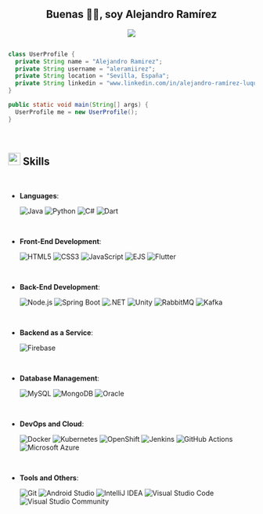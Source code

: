 <div align="center">
  <h2>Buenas 👋🏻, soy Alejandro Ramírez</h2>
</div>

<p align="center">
  <a href="https://github.com/DenverCoder1/readme-typing-svg"><img src="https://readme-typing-svg.herokuapp.com?font=Time+New+Roman&color=cyan&size=25&center=true&vCenter=true&width=600&height=100&lines=Bienvenido+a+mi+perfil+de+GitHub;Software+Developer;"></a>
</p>

``` Java

class UserProfile {
  private String name = "Alejandro Ramirez";
  private String username = "aleramiirez";
  private String location = "Sevilla, España";
  private String linkedin = "www.linkedin.com/in/alejandro-ramírez-luque-9a35a9278"
}

public static void main(String[] args) {
  UserProfile me = new UserProfile();
}

```

<br>

## <img src="https://media2.giphy.com/media/QssGEmpkyEOhBCb7e1/giphy.gif?cid=ecf05e47a0n3gi1bfqntqmob8g9aid1oyj2wr3ds3mg700bl&rid=giphy.gif" width ="25"><b> Skills</b>
<br>

<p align="center">

- **Languages**:
    
    ![Java](https://img.shields.io/badge/Java-%23ED8B00.svg?style=for-the-badge&logo=openjdk&logoColor=white)
    ![Python](https://img.shields.io/badge/Python-%2314354C.svg?style=for-the-badge&logo=python&logoColor=white)
    ![C#](https://img.shields.io/badge/C%23-%23239120.svg?style=for-the-badge&logo=c-sharp&logoColor=white)
    ![Dart](https://img.shields.io/badge/Dart-%230175C2.svg?style=for-the-badge&logo=dart&logoColor=white)

<br>   
    
- **Front-End Development**:
    
    ![HTML5](https://img.shields.io/badge/HTML5-%23E34F26.svg?style=for-the-badge&logo=html5&logoColor=white)
    ![CSS3](https://img.shields.io/badge/CSS3-%231572B6.svg?style=for-the-badge&logo=css3&logoColor=white)
    ![JavaScript](https://img.shields.io/badge/JavaScript-%23F7DF1E.svg?style=for-the-badge&logo=javascript&logoColor=black)
    ![EJS](https://img.shields.io/badge/EJS-%23000000.svg?style=for-the-badge&logo=ejs&logoColor=white)
    ![Flutter](https://img.shields.io/badge/Flutter-%2302569B.svg?style=for-the-badge&logo=flutter&logoColor=white)

<br>

- **Back-End Development**:
    
    ![Node.js](https://img.shields.io/badge/Node.js-%2343853D.svg?style=for-the-badge&logo=node.js&logoColor=white)
    ![Spring Boot](https://img.shields.io/badge/Spring%20Boot-%236DB33F.svg?style=for-the-badge&logo=spring-boot&logoColor=white)
    ![.NET](https://img.shields.io/badge/.NET-%235C2D91.svg?style=for-the-badge&logo=dot-net&logoColor=white)
    ![Unity](https://img.shields.io/badge/Unity-%23000000.svg?style=for-the-badge&logo=unity&logoColor=white)
    ![RabbitMQ](https://img.shields.io/badge/RabbitMQ-%23FF6600.svg?style=for-the-badge&logo=rabbitmq&logoColor=white)
    ![Kafka](https://img.shields.io/badge/Kafka-%23031D44.svg?style=for-the-badge&logo=apache-kafka&logoColor=white)

<br>

- **Backend as a Service**:
    
    ![Firebase](https://img.shields.io/badge/Firebase-%23FFCA28.svg?style=for-the-badge&logo=firebase&logoColor=black)

  <br>

- **Database Management**:
    
    ![MySQL](https://img.shields.io/badge/MySQL-%2300f.svg?style=for-the-badge&logo=mysql&logoColor=white)
    ![MongoDB](https://img.shields.io/badge/MongoDB-%2347A248.svg?style=for-the-badge&logo=mongodb&logoColor=white)
    ![Oracle](https://img.shields.io/badge/Oracle-F80000.svg?style=for-the-badge&logo=oracle&logoColor=white)

<br>

- **DevOps and Cloud**:
    
    ![Docker](https://img.shields.io/badge/Docker-%230db7ed.svg?style=for-the-badge&logo=docker&logoColor=white)
    ![Kubernetes](https://img.shields.io/badge/Kubernetes-%23326ce5.svg?style=for-the-badge&logo=kubernetes&logoColor=white)
    ![OpenShift](https://img.shields.io/badge/OpenShift-%23EE0000.svg?style=for-the-badge&logo=redhat&logoColor=white)
    ![Jenkins](https://img.shields.io/badge/Jenkins-%23D24939.svg?style=for-the-badge&logo=jenkins&logoColor=white)
    ![GitHub Actions](https://img.shields.io/badge/GitHub%20Actions-%232671E5.svg?style=for-the-badge&logo=github-actions&logoColor=white)
   ![Microsoft Azure](https://img.shields.io/badge/Microsoft%20Azure-0078D4?style=for-the-badge&logo=azure&logoColor=white)


<br>

- **Tools and Others**:
    
    ![Git](https://img.shields.io/badge/Git-%23F05033.svg?style=for-the-badge&logo=git&logoColor=white)
    ![Android Studio](https://img.shields.io/badge/Android%20Studio-%233DDC84.svg?style=for-the-badge&logo=android-studio&logoColor=white)
    ![IntelliJ IDEA](https://img.shields.io/badge/IntelliJ%20IDEA-%23000000.svg?style=for-the-badge&logo=intellij-idea&logoColor=white)
    ![Visual Studio Code](https://img.shields.io/badge/Visual%20Studio%20Code-%23007ACC.svg?style=for-the-badge&logo=visual-studio-code&logoColor=white)
    ![Visual Studio Community](https://img.shields.io/badge/Visual%20Studio-%235C2D91.svg?style=for-the-badge&logo=visual-studio&logoColor=white)


</p>

